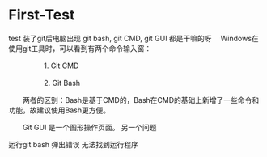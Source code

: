 # First-Test
test
装了git后电脑出现 git bash, git CMD, git GUI 都是干嘛的呀
　Windows在使用git工具时，可以看到有两个命令输入窗：

　　　　　1. Git CMD

　　　　　2. Git Bash

　　两者的区别：Bash是基于CMD的，Bash在CMD的基础上新增了一些命令和功能，故建议使用Bash更方便。

 

　　Git GUI 是一个图形操作页面。
另一个问题

运行git  bash 弹出错误 无法找到运行程序
